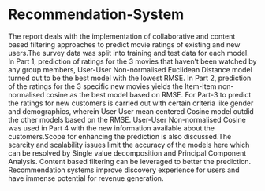 # Recommendation-System
The report deals with the implementation of collaborative and content based filtering approaches to predict movie ratings of existing and new users.The survey data was split into training and test data for each model. In Part 1, prediction of ratings for the 3 movies that haven’t been watched by any group members, User-User Non-normalised Euclidean Distance model turned out to be the best model with the lowest RMSE. In Part 2, prediction of the ratings for the 3 specific new movies yields the Item-Item non-normalised cosine as the best model based on RMSE. For Part-3 to predict the ratings for new customers is carried out with certain criteria like gender and demographics, wherein User User mean centered Cosine model outdid the other models based on the RMSE. User-User Non-normalised Cosine was used in Part 4 with the new information available about the customers.Scope for enhancing the prediction is also discussed.The scarcity and scalability issues limit the accuracy of the models  here which can be resolved by Single value decomposition and Principal Component Analysis. Content based filtering can be leveraged to better the prediction. Recommendation systems improve discovery experience for users and have immense potential for revenue generation.
